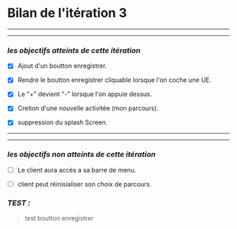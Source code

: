 # Bilan de l'itération 3

---
---
 ### *les objectifs atteints de cette itération*
 
  * [x] Ajout d'un boutton enregistrer.
>
  * [x] Rendre le boutton enregistrer cliquable lorsque l'on coche une UE.
>
  * [x] Le "+" devient "-" lorsque l'on appuie dessus.
>
  * [x] Cretion d'une nouvelle activitée (mon parcours).
>
  * [x] suppression du splash Screen.
>


---
---
  ### *les objectifs non atteints de cette itération*
>
  * [ ] Le client aura accès a sa barre de menu.
>
  * [ ] client peut réinisialiser son choix de parcours.



### *TEST :*
> test boutton enregistrer
>


